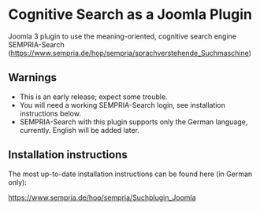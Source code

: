 # Cognitive Search as a Joomla Plugin
Joomla 3 plugin to use the meaning-oriented, cognitive search engine SEMPRIA-Search (https://www.sempria.de/hop/sempria/sprachverstehende_Suchmaschine)

## Warnings

* This is an early release; expect some trouble.
* You will need a working SEMPRIA-Search login, see installation instructions below.
* SEMPRIA-Search with this plugin supports only the German language, currently. English will be added later.

## Installation instructions

The most up-to-date installation instructions can be found here (in German only):

https://www.sempria.de/hop/sempria/Suchplugin_Joomla
